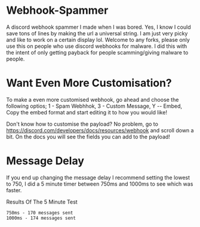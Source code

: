 # Webhook-Spammer
A discord webhook spammer I made when I was bored. Yes, I know I could save tons of lines by making the url a universal string. I am just very picky and like to work on a certain display lol. Welcome to any forks, please only use this on people who use discord webhooks for malware. I did this with the intent of only getting payback for people scamming/giving malware to people.


# Want Even More Customisation?
To make a even more customised webhook, go ahead and choose the following optios; 1 - Spam Webhhok, 3 - Custom Message, Y -- Embed, Copy the embed format and start editing it to how you would like!

Don't know how to customise the payload? No problem, go to https://discord.com/developers/docs/resources/webhook and scroll down a bit. On the docs you will see the fields you can add to the payload!


# Message Delay
If you end up changing the message delay I recommend setting the lowest to 750, I did a 5 minute timer between 750ms and 1000ms to see which was faster.

Results Of The 5 Minute Test

```
750ms - 170 messages sent
1000ms - 174 messages sent
```
